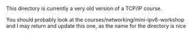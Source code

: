 This directory is currently a very old version of a TCP/IP course.

You should probably look at the courses/networking/mini-ipv6-workshop
and I may return and update this one, as the name for the directory is nice
